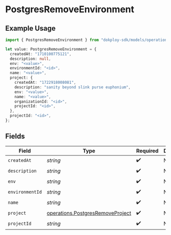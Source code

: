 # PostgresRemoveEnvironment

## Example Usage

```typescript
import { PostgresRemoveEnvironment } from "dokploy-sdk/models/operations";

let value: PostgresRemoveEnvironment = {
  createdAt: "1710100775121",
  description: null,
  env: "<value>",
  environmentId: "<id>",
  name: "<value>",
  project: {
    createdAt: "1722918008081",
    description: "sanity beyond slink purse euphonium",
    env: "<value>",
    name: "<value>",
    organizationId: "<id>",
    projectId: "<id>",
  },
  projectId: "<id>",
};
```

## Fields

| Field                                                                                | Type                                                                                 | Required                                                                             | Description                                                                          |
| ------------------------------------------------------------------------------------ | ------------------------------------------------------------------------------------ | ------------------------------------------------------------------------------------ | ------------------------------------------------------------------------------------ |
| `createdAt`                                                                          | *string*                                                                             | :heavy_check_mark:                                                                   | N/A                                                                                  |
| `description`                                                                        | *string*                                                                             | :heavy_check_mark:                                                                   | N/A                                                                                  |
| `env`                                                                                | *string*                                                                             | :heavy_check_mark:                                                                   | N/A                                                                                  |
| `environmentId`                                                                      | *string*                                                                             | :heavy_check_mark:                                                                   | N/A                                                                                  |
| `name`                                                                               | *string*                                                                             | :heavy_check_mark:                                                                   | N/A                                                                                  |
| `project`                                                                            | [operations.PostgresRemoveProject](../../models/operations/postgresremoveproject.md) | :heavy_check_mark:                                                                   | N/A                                                                                  |
| `projectId`                                                                          | *string*                                                                             | :heavy_check_mark:                                                                   | N/A                                                                                  |